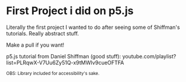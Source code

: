 # First Project i did on p5.js

Literally the first project I wanted to do after seeing some of Shiffman's tutorials. Really abstract stuff.

Make a pull if you want!

p5.js tutorial from Daniel Shiffman (good stuff):
youtube.com/playlist?list=PLRqwX-V7Uu6Zy51Q-x9tMWIv9cueOFTFA

<sub>OBS: Library included for accessibility's sake.</sub>

